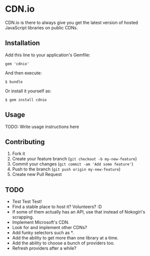 # CDN.io 

CDN.io is there to always give you get the latest version of hosted JavaScript libraries on public CDNs.

## Installation

Add this line to your application's Gemfile:

    gem 'cdnio'

And then execute:

    $ bundle

Or install it yourself as:

    $ gem install cdnio

## Usage

TODO: Write usage instructions here

## Contributing

1. Fork it
2. Create your feature branch (`git checkout -b my-new-feature`)
3. Commit your changes (`git commit -am 'Add some feature'`)
4. Push to the branch (`git push origin my-new-feature`)
5. Create new Pull Request

## TODO

* Test Test Test!
* Find a stable place to host it? Volunteers? :D
* If some of them actually has an API, use that instead of Nokogiri's scrapping.
* Implement Microsoft's CDN.
* Look for and implement other CDNs?
* Add funky selectors such as \*.
* Add the ability to get more than one library at a time.
* Add the ability to choose a bunch of providers too.
* Refresh providers after a while?
